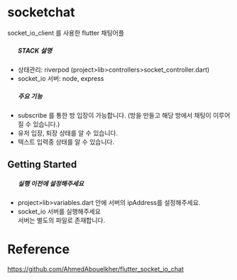 # socketchat
socket_io_client 를 사용한 flutter 채팅어플
<ul>
  <h5>STACK 설명</h5>
  <li>
    상태관리: riverpod (project>lib>controllers>socket_controller.dart)
  </li>
  <li>
    socket_io 서버: node, express 
  </li>
  <h5>주요 기능</h5>
  <li>
    subscribe 를 통한 방 입장이 가능합니다. (방을 만들고 해당 방에서 채팅이 이루어 질 수 있습니다.)
  </li>
  <li>
    유저 입장, 퇴장 상태를 알 수 있습니다.
  </li>
   <li>
    텍스트 입력중 상태를 알 수 있습니다.
  </li>
</ul>

## Getting Started

<ul>
  <h5>실행 이전에 설정해주세요</h5>
  <li>
    project>lib>variables.dart 안에 서버의 ipAddress를 설정해주세요.
  </li>
  <li> socket_io 서버를 실행해주세요
  <br/>
    서버는 별도의 파일로 존재합니다.
  </li>
</ul>

# Reference
  https://github.com/AhmedAbouelkher/flutter_socket_io_chat
